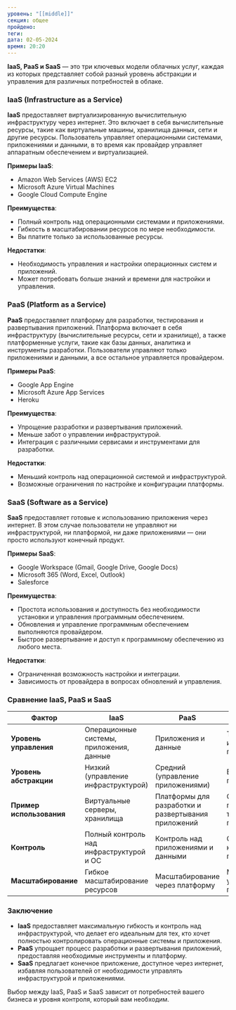 ```yaml
---
уровень: "[[middle]]"
секция: общее
пройдено: 
теги: 
дата: 02-05-2024
время: 20:20
---
```

**IaaS, PaaS и SaaS** — это три ключевых модели облачных услуг, каждая из которых представляет собой разный уровень абстракции и управления для различных потребностей в облаке.

### IaaS (Infrastructure as a Service)

**IaaS** предоставляет виртуализированную вычислительную инфраструктуру через интернет. Это включает в себя вычислительные ресурсы, такие как виртуальные машины, хранилища данных, сети и другие ресурсы. Пользователь управляет операционными системами, приложениями и данными, в то время как провайдер управляет аппаратным обеспечением и виртуализацией.

**Примеры IaaS**:
- Amazon Web Services (AWS) EC2
- Microsoft Azure Virtual Machines
- Google Cloud Compute Engine

**Преимущества**:
- Полный контроль над операционными системами и приложениями.
- Гибкость в масштабировании ресурсов по мере необходимости.
- Вы платите только за использованные ресурсы.

**Недостатки**:
- Необходимость управления и настройки операционных систем и приложений.
- Может потребовать больше знаний и времени для настройки и управления.

### PaaS (Platform as a Service)

**PaaS** предоставляет платформу для разработки, тестирования и развертывания приложений. Платформа включает в себя инфраструктуру (вычислительные ресурсы, сети и хранилище), а также платформенные услуги, такие как базы данных, аналитика и инструменты разработки. Пользователи управляют только приложениями и данными, а все остальное управляется провайдером.

**Примеры PaaS**:
- Google App Engine
- Microsoft Azure App Services
- Heroku

**Преимущества**:
- Упрощение разработки и развертывания приложений.
- Меньше забот о управлении инфраструктурой.
- Интеграция с различными сервисами и инструментами для разработки.

**Недостатки**:
- Меньший контроль над операционной системой и инфраструктурой.
- Возможные ограничения по настройке и конфигурации платформы.

### SaaS (Software as a Service)

**SaaS** предоставляет готовые к использованию приложения через интернет. В этом случае пользователи не управляют ни инфраструктурой, ни платформой, ни даже приложениями — они просто используют конечный продукт.

**Примеры SaaS**:
- Google Workspace (Gmail, Google Drive, Google Docs)
- Microsoft 365 (Word, Excel, Outlook)
- Salesforce

**Преимущества**:
- Простота использования и доступность без необходимости установки и управления программным обеспечением.
- Обновления и управление программным обеспечением выполняются провайдером.
- Быстрое развертывание и доступ к программному обеспечению из любого места.

**Недостатки**:
- Ограниченная возможность настройки и интеграции.
- Зависимость от провайдера в вопросах обновлений и управления.

### Сравнение IaaS, PaaS и SaaS

| **Фактор**               | **IaaS**                                      | **PaaS**                                        | **SaaS**                                |
|--------------------------|-----------------------------------------------|-------------------------------------------------|----------------------------------------|
| **Уровень управления**   | Операционные системы, приложения, данные     | Приложения и данные                             | Только использование приложения         |
| **Уровень абстракции**   | Низкий (управление инфраструктурой)           | Средний (управление приложениями)               | Высокий (готовое приложение)            |
| **Пример использования** | Виртуальные серверы, хранилища                 | Платформы для разработки и развертывания приложений | Онлайн приложения, такие как почтовые клиенты |
| **Контроль**             | Полный контроль над инфраструктурой и ОС       | Контроль над приложениями и данными             | Ограниченный контроль над приложением   |
| **Масштабирование**      | Гибкое масштабирование ресурсов               | Масштабирование через платформу                 | Масштабирование управляется провайдером |

### Заключение

- **IaaS** предоставляет максимальную гибкость и контроль над инфраструктурой, что делает его идеальным для тех, кто хочет полностью контролировать операционные системы и приложения.
- **PaaS** упрощает процесс разработки и развертывания приложений, предоставляя необходимые инструменты и платформу.
- **SaaS** предлагает конечное приложение, доступное через интернет, избавляя пользователей от необходимости управлять инфраструктурой и приложениями.

Выбор между IaaS, PaaS и SaaS зависит от потребностей вашего бизнеса и уровня контроля, который вам необходим.